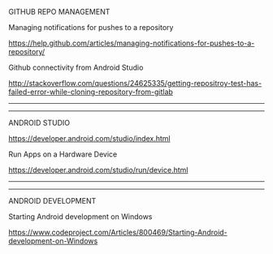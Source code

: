 GITHUB REPO MANAGEMENT

Managing notifications for pushes to a repository

https://help.github.com/articles/managing-notifications-for-pushes-to-a-repository/

Github connectivity from Android Studio

http://stackoverflow.com/questions/24625335/getting-repositroy-test-has-failed-error-while-cloning-repository-from-gitlab
____________________________________________________________________________________________________________________________

____________________________________________________________________________________________________________________________
ANDROID STUDIO

https://developer.android.com/studio/index.html
    
Run Apps on a Hardware Device  

https://developer.android.com/studio/run/device.html
____________________________________________________________________________________________________________________________

____________________________________________________________________________________________________________________________
ANDROID DEVELOPMENT

Starting Android development on Windows

https://www.codeproject.com/Articles/800469/Starting-Android-development-on-Windows
  
  
